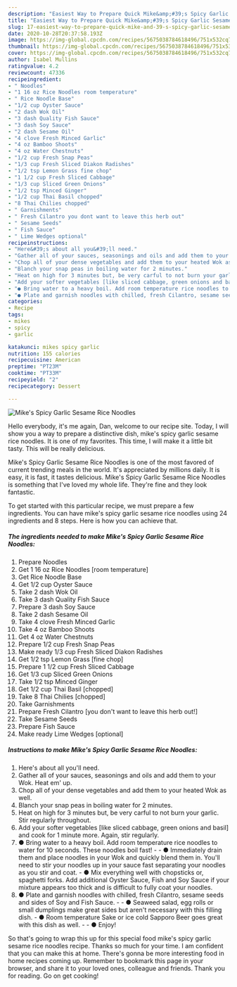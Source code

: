 ```yaml
---
description: "Easiest Way to Prepare Quick Mike&amp;#39;s Spicy Garlic Sesame Rice Noodles"
title: "Easiest Way to Prepare Quick Mike&amp;#39;s Spicy Garlic Sesame Rice Noodles"
slug: 17-easiest-way-to-prepare-quick-mike-and-39-s-spicy-garlic-sesame-rice-noodles
date: 2020-10-28T20:37:58.193Z
image: https://img-global.cpcdn.com/recipes/5675038784618496/751x532cq70/mikes-spicy-garlic-sesame-rice-noodles-recipe-main-photo.jpg
thumbnail: https://img-global.cpcdn.com/recipes/5675038784618496/751x532cq70/mikes-spicy-garlic-sesame-rice-noodles-recipe-main-photo.jpg
cover: https://img-global.cpcdn.com/recipes/5675038784618496/751x532cq70/mikes-spicy-garlic-sesame-rice-noodles-recipe-main-photo.jpg
author: Isabel Mullins
ratingvalue: 4.2
reviewcount: 47336
recipeingredient:
- " Noodles"
- "1 16 oz Rice Noodles room temperature"
- " Rice Noodle Base"
- "1/2 cup Oyster Sauce"
- "2 dash Wok Oil"
- "3 dash Quality Fish Sauce"
- "3 dash Soy Sauce"
- "2 dash Sesame Oil"
- "4 clove Fresh Minced Garlic"
- "4 oz Bamboo Shoots"
- "4 oz Water Chestnuts"
- "1/2 cup Fresh Snap Peas"
- "1/3 cup Fresh Sliced Diakon Radishes"
- "1/2 tsp Lemon Grass fine chop"
- "1 1/2 cup Fresh Sliced Cabbage"
- "1/3 cup Sliced Green Onions"
- "1/2 tsp Minced Ginger"
- "1/2 cup Thai Basil chopped"
- "8 Thai Chilies chopped"
- " Garnishments"
- " Fresh Cilantro you dont want to leave this herb out"
- " Sesame Seeds"
- " Fish Sauce"
- " Lime Wedges optional"
recipeinstructions:
- "Here&#39;s about all you&#39;ll need."
- "Gather all of your sauces, seasonings and oils and add them to your Wok. Heat em&#39; up."
- "Chop all of your dense vegetables and add them to your heated Wok as well."
- "Blanch your snap peas in boiling water for 2 minutes."
- "Heat on high for 3 minutes but, be very carful to not burn your garlic. Stir regularly throughout."
- "Add your softer vegetables [like sliced cabbage, green onions and basil] and cook for 1 minute more. Again, stir regularly."
- "● Bring water to a heavy boil. Add room temperature rice noodles to water for 10 seconds. These noodles boil fast!   ● Immediately drain them and place noodles in your Wok and quickly blend them in. You&#39;ll need to stir your noodles up in your sauce fast separating your noodles as you stir and coat.                                                                                                                                                                                                                           ● Mix everything well with chopsticks or, spaghetti forks. Add additional Oyster Sauce, Fish and Soy Sauce if your mixture appears too thick and is difficult to fully coat your noodles."
- "● Plate and garnish noodles with chilled, fresh Cilantro, sesame seeds and sides of Soy and Fish Sauce.                                                                             ● Seaweed salad, egg rolls or small dumplings make great sides but aren&#39;t necessary with this filling dish.                                                                                                                                                                                                                    ● Room temperature Sake or ice cold Sapporo Beer goes great with this dish as well.  ● Enjoy!"
categories:
- Recipe
tags:
- mikes
- spicy
- garlic

katakunci: mikes spicy garlic 
nutrition: 155 calories
recipecuisine: American
preptime: "PT23M"
cooktime: "PT33M"
recipeyield: "2"
recipecategory: Dessert

---
```



![Mike&#39;s Spicy Garlic Sesame Rice Noodles](https://img-global.cpcdn.com/recipes/5675038784618496/751x532cq70/mikes-spicy-garlic-sesame-rice-noodles-recipe-main-photo.jpg)

Hello everybody, it's me again, Dan, welcome to our recipe site. Today, I will show you a way to prepare a distinctive dish, mike&#39;s spicy garlic sesame rice noodles. It is one of my favorites. This time, I will make it a little bit tasty. This will be really delicious.



Mike&#39;s Spicy Garlic Sesame Rice Noodles is one of the most favored of current trending meals in the world. It's appreciated by millions daily. It is easy, it is fast, it tastes delicious. Mike&#39;s Spicy Garlic Sesame Rice Noodles is something that I've loved my whole life. They're fine and they look fantastic.


To get started with this particular recipe, we must prepare a few ingredients. You can have mike&#39;s spicy garlic sesame rice noodles using 24 ingredients and 8 steps. Here is how you can achieve that.

<!--inarticleads1-->

##### The ingredients needed to make Mike&#39;s Spicy Garlic Sesame Rice Noodles:

1. Prepare  Noodles
1. Get 1 16 oz Rice Noodles [room temperature]
1. Get  Rice Noodle Base
1. Get 1/2 cup Oyster Sauce
1. Take 2 dash Wok Oil
1. Take 3 dash Quality Fish Sauce
1. Prepare 3 dash Soy Sauce
1. Take 2 dash Sesame Oil
1. Take 4 clove Fresh Minced Garlic
1. Take 4 oz Bamboo Shoots
1. Get 4 oz Water Chestnuts
1. Prepare 1/2 cup Fresh Snap Peas
1. Make ready 1/3 cup Fresh Sliced Diakon Radishes
1. Get 1/2 tsp Lemon Grass [fine chop]
1. Prepare 1 1/2 cup Fresh Sliced Cabbage
1. Get 1/3 cup Sliced Green Onions
1. Take 1/2 tsp Minced Ginger
1. Get 1/2 cup Thai Basil [chopped]
1. Take 8 Thai Chilies [chopped]
1. Take  Garnishments
1. Prepare  Fresh Cilantro [you don&#39;t want to leave this herb out!]
1. Take  Sesame Seeds
1. Prepare  Fish Sauce
1. Make ready  Lime Wedges [optional]




<!--inarticleads2-->

##### Instructions to make Mike&#39;s Spicy Garlic Sesame Rice Noodles:

1. Here&#39;s about all you&#39;ll need.
1. Gather all of your sauces, seasonings and oils and add them to your Wok. Heat em&#39; up.
1. Chop all of your dense vegetables and add them to your heated Wok as well.
1. Blanch your snap peas in boiling water for 2 minutes.
1. Heat on high for 3 minutes but, be very carful to not burn your garlic. Stir regularly throughout.
1. Add your softer vegetables [like sliced cabbage, green onions and basil] and cook for 1 minute more. Again, stir regularly.
1. ● Bring water to a heavy boil. Add room temperature rice noodles to water for 10 seconds. These noodles boil fast!  -  - ● Immediately drain them and place noodles in your Wok and quickly blend them in. You&#39;ll need to stir your noodles up in your sauce fast separating your noodles as you stir and coat.     -                                                                                                                                                                                                                       ● Mix everything well with chopsticks or, spaghetti forks. Add additional Oyster Sauce, Fish and Soy Sauce if your mixture appears too thick and is difficult to fully coat your noodles.
1. ● Plate and garnish noodles with chilled, fresh Cilantro, sesame seeds and sides of Soy and Fish Sauce.     -                                                                         - ● Seaweed salad, egg rolls or small dumplings make great sides but aren&#39;t necessary with this filling dish.     -                                                                                                                                                                                                                ● Room temperature Sake or ice cold Sapporo Beer goes great with this dish as well. -  - ● Enjoy!




So that's going to wrap this up for this special food mike&#39;s spicy garlic sesame rice noodles recipe. Thanks so much for your time. I am confident that you can make this at home. There's gonna be more interesting food in home recipes coming up. Remember to bookmark this page in your browser, and share it to your loved ones, colleague and friends. Thank you for reading. Go on get cooking!
